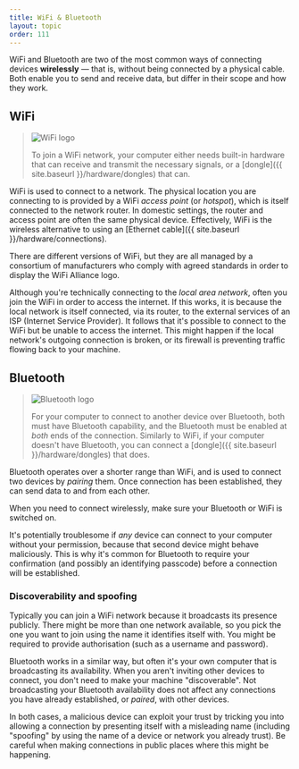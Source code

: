 ```yaml
---
title: WiFi & Bluetooth
layout: topic
order: 111
---
```


WiFi and Bluetooth are two of the most common ways of connecting devices
**wirelessly** — that is, without being connected by a physical cable. Both
enable you to send and receive data, but differ in their scope and how they
work.

## WiFi

>
> ![WiFi logo]({{site.baseurl}}/images/wifi-symbol.svg)
>
> To join a WiFi network, your computer either needs built-in hardware that can
> receive and transmit the necessary signals, or a
> [dongle]({{ site.baseurl }}/hardware/dongles) that can.
>

WiFi is used to connect to a network. The physical location you are connecting
to is provided by a WiFi _access point_ (or _hotspot_), which is itself
connected to the network router. In domestic settings, the router and access
point are often the same physical device. Effectively, WiFi is the wireless
alternative to using an [Ethernet cable]({{ site.baseurl }}/hardware/connections).

There are different versions of WiFi, but they are all managed by a consortium
of manufacturers who comply with agreed standards in order to display the WiFi
Alliance logo.

Although you're technically connecting to the _local area network_, often you
join the WiFi in order to access the internet. If this works, it is because the
local network is itself connected, via its router, to the external services of
an ISP (Internet Service Provider). It follows that it's possible to connect to
the WiFi but be unable to access the internet. This might happen if the local
network's outgoing connection is broken, or its firewall is preventing traffic
flowing back to your machine.


## Bluetooth

>
> ![Bluetooth logo]({{site.baseurl}}/images/bluetooth-symbol.svg)
>
> For your computer to connect to another device over Bluetooth, both
> must have Bluetooth capability, and the Bluetooth must be enabled at _both_
> ends of the connection. Similarly to WiFi, if your computer doesn't have
> Bluetooth, you can connect a [dongle]({{ site.baseurl }}/hardware/dongles)
> that does.
>

Bluetooth operates over a shorter range than WiFi, and is used to connect two
devices by _pairing_ them. Once connection has been established, they can send
data to and from each other.

When you need to connect wirelessly, make sure your Bluetooth or WiFi is
switched on. 

It's potentially troublesome if _any_ device can connect to your computer
without your permission, because that second device might behave maliciously.
This is why it's common for Bluetooth to require your confirmation (and possibly
an identifying passcode) before a connection will be established.

### Discoverability and spoofing

Typically you can join a WiFi network because it broadcasts its presence
publicly. There might be more than one network available, so you pick the one
you want to join using the name it identifies itself with. You might be
required to provide authorisation (such as a username and password).

Bluetooth works in a similar way, but often it's your own computer that is
broadcasting its availability. When you aren't inviting other devices to
connect, you don't need to make your machine "discoverable". Not broadcasting
your Bluetooth availability does not affect any connections you have already
established, or _paired_, with other devices.

In both cases, a malicious device can exploit your trust by tricking you into
allowing a connection by presenting itself with a misleading name (including
"spoofing" by using the name of a device or network you already trust). Be
careful when making connections in public places where this might be happening.


